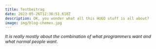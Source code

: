 ```yaml
---
title: Testbeitrag
date: 2023-05-26T12:36:51.618Z
description: OK, you wonder what all this HUGO stuff is all about?
image: img/blog-chemex.jpg
---
```

*It is really mostly about the combination of what programmers want and what normal people want.*